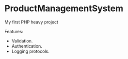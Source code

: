 # ProductManagementSystem
My first PHP heavy project

Features:
 - Validation.
 - Authentication.
 - Logging protocols.
